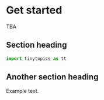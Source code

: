 # Get started

TBA

## Section heading

```python
import tinytopics as tt
```

## Another section heading

Example text.
